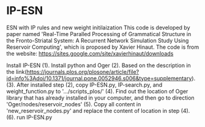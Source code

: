# IP-ESN
ESN with IP rules and new weight initilaization
This code is developed by paper named 'Real-Time Paralled Processing of Grammatical Structure in the Fronto-Striatal System: A Recurrent Network Simulation Study Using Reservoir Computing', 
which is proposed by Xavier Hinaut. 
The code is from the website: https://sites.google.com/site/xavierhinaut/downloads

Install IP-ESN
(1). Install python and Oger
(2). Based on the description in the link(https://journals.plos.org/plosone/article/file?id=info%3Adoi/10.1371/journal.pone.0052946.s006&type=supplementary).
(3). After installed step (2), copy IP-ESN.py, IP-search.py, and weight_function.py to '.../scripts_plos/'
(4). Find out the location of Oger library that has already installed in your computer, and then go to direction 'Oger/nodes/reservoir_nodes'
(5). Copy all content in 'new_reservoir_nodes.py' and replace the content of location in step (4).
(6). run IP-ESN.py


